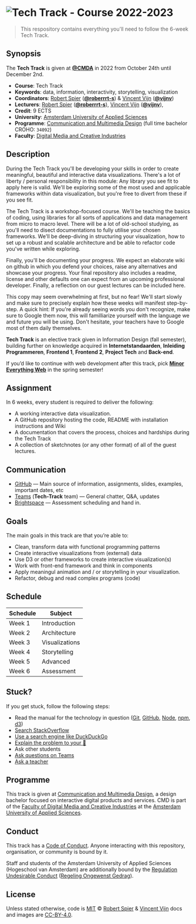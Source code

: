 # ![Tech Track - Course 2022-2023][banner]

> This respository contains everything you'll need to follow the 6-week Tech Track. 

## Synopsis

The **Tech Track** is given at [**@CMDA**][cmda] in 2022 from
October 24th until December 2nd.

*   **Course**: Tech Track
*   **Keywords**: data, information, interactivity, storytelling, visualization
*   **Coordinators**: [Robert Spier][roberrrt-s-gh] ([**@roberrrt-s**][roberrrt-s-gh]) & [Vincent Vijn][vijnv-gh] ([**@vijnv**][vijnv-gh])
*   **Lecturers**:
    [Robert Spier][roberrrt-s-gh] ([**@roberrrt-s**][roberrrt-s-gh]),
    [Vincent Vijn][vijnv-gh] ([**@vijnv**][vijnv-gh]),
*   **Credit**: 9 ECTS
*   **University**: [Amsterdam University of Applied Sciences][university]
*   **Programme**: [Communication and Multimedia Design][cmda] (full time bachelor CROHO: `34092`)
*   **Faculty**: [Digital Media and Creative Industries][faculty]

## Description

During the Tech Track you'll be developing your skills in order to create meaningful, beautiful and interactive data visualizations. There's a lot of liberty / personal responsibility in this module: Any library you see fit to apply here is valid. We'll be exploring some of the most used and applicable frameworks within data visualization, but you're free to divert from these if you see fit.

The Tech Track is a workshop-focused course. We'll be teaching the basics of coding, using libraries for all sorts of applications and data management from micro to macro level. There will be a lot of old-school studying, as you'll need to disect documentations to fully utilise your chosen frameworks. We'll be deep-diving in structuring your visualization, how to set up a robust and scalable architecture and be able to refactor code you've written while exploring.

Finally, you'll be documenting your progress. We expect an elaborate wiki on github in which you defend your choices, raise any alternatives and showcase your progress. Your final repository also includes a readme, license and other defaults one can expect from an upcoming professional developer. Finally, a reflection on our guest lectures can be included here.

This copy may seem overwhelming at first, but no fear! We'll start slowly and make sure to precisely explain how these weeks will manifest step-by-step. A quick hint: If you're already seeing words you don't recognize, make sure to Google them now, this will familliarize yourself with the language we and future you will be using. Don't hesitate, your teachers have to Google most of them daily themselves.

**Tech Track** is an elective track given in Information
Design (fall semester), building further on knowledge acquired in
**Internetstandaarden**, **Inleiding Programmeren**, **Frontend 1**,
**Frontend 2**, **Project Tech** and **Back-end**.

If you’d like to continue with web development after this track, pick
[**Minor Everything Web**][minor] in the spring semester!

## Assignment

In 6 weeks, every student is required to deliver the following:

* A working interactive data visualization.
* A GitHub repository hosting the code, README with installation instructions and Wiki
* A documentation that covers the process, choices and hardships during the Tech Track
* A collection of sketchnotes (or any other format) of all of the guest lectures.

## Communication

*   [GitHub][github]
    — Main source of information, assignments, slides, examples, important dates, etc
*   [Teams][] (**Tech-Track** team)
    — General chatter, Q&A, updates
*   [Brightspace][]
    — Assessment scheduling and hand in.

## Goals

The main goals in this track are that you’re able to:

*  Clean, transform data with functional programming patterns
*  Create interactive visualizations from (external) data
*  Use D3 or other frameworks to create interactive visualization(s)
*  Work with front-end framework and think in components
*  Apply meaningul animation and / or storytelling in your visualization.
*  Refactor, debug and read complex programs (code)

## Schedule

| Schedule | Subject        |
|----------|----------------|
| Week 1   | Introduction   |
| Week 2   | Architecture   |
| Week 3   | Visualizations |
| Week 4   | Storytelling   |
| Week 5   | Advanced       |
| Week 6   | Assessment     |

## Stuck?

If you get stuck, follow the following steps:

*   Read the manual for the technology in question
    ([Git](https://git-scm.com/docs),
    [GitHub](https://guides.github.com),
    [Node](https://nodejs.org/api/),
    [npm](https://docs.npmjs.com),
    [d3](https://d3js.org))
*   [Search StackOverflow](https://stackoverflow.com)
*   [Use a search engine like DuckDuckGo](https://duckduckgo.com)
*   [Explain the problem to your 🐤](https://rubberduckdebugging.com/)
*   Ask other students
*   [Ask questions on Teams][teams]
*   [Ask a teacher][synopsis]

## Programme

This track is given at [Communication and Multimedia Design][bachelor], a
design bachelor focused on interactive digital products and services.
CMD is part of the [Faculty of Digital Media and Creative Industries][faculty]
at the [Amsterdam University of Applied Sciences][university].

## Conduct

This track has a [Code of Conduct][coc].
Anyone interacting with this repository, organisation, or community is bound
by it.

Staff and students of the Amsterdam University of Applied Sciences (Hogeschool
van Amsterdam) are additionally bound by the [Regulation Undesirable
Conduct][ruc] ([Regeling Ongewenst Gedrag][rog]).

## License

Unless stated otherwise, code is [MIT][] © [Robert Spier][roberrrt-s-gh] & [Vincent Vijn][vijnv-gh]
docs and images are [CC-BY-4.0][].

<!-- Definitions -->

[bachelor]: https://www.cmd-amsterdam.nl/english/

[faculty]: https://www.amsterdamuas.com/faculty/fdmci/faculty-of-digital-media-and-creative-industries.html

[university]: https://www.amsterdamuas.com

[coc]: CODE-OF-CONDUCT.md

[ruc]: https://www.amsterdamuas.com/practical-matters/algemeen/hva-breed/juridische-zaken/legal-affairs/regulation-undesirable-conduct/regulation-undesirable-conduct.html#anker-3-complaints-authority

[rog]: https://www.hva.nl/praktisch/algemeen/hva-breed/juridische-zaken/loket-beroep-bezwaar-en-klacht/regeling-ongewenst-gedrag/regeling-ongewenst-gedrag.html?origin=gbS4rg%2FDTZuxQ6lGVF%2BN1A

[mit]: license.md#code

[cc-by-4.0]: license.md#documentation-and-images

[banner]: https://cmda-tt.github.io/course-20-21/img/banner.svg

[synopsis]: #synopsis

[cmda]: https://github.com/cmda

[roberrrt-s-gh]: https://github.com/roberrrt-s

[vijnv-gh]: https://github.com/vijnv

[minor]: https://cmda.github.io/minor-everything-web/

[home]: https://github.com/cmda-tt

[github]: https://github.com/cmda-tt/course-22-23

[teams]: https://teams.microsoft.com/l/team/19%3a8K1pERkqTDVyZDOWDwKziQPYR9tli69Z1hAmkWsgNJ41%40thread.tacv2/conversations?groupId=c0be8303-44e5-4326-a8b6-8dd6df6d75b4&tenantId=0907bb1e-21fc-476f-8843-02d09ceb59a7

[Brightspace]: https://dlo.mijnhva.nl/d2l/home/437179

[lynda-portal]: https://lyndaportal.ict.hva.nl
